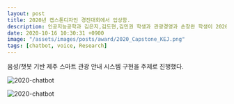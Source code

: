 ```yaml
---
layout: post
title: 2020년 캡스톤디자인 경진대회에서 입상함.
description: 인공지능공학과 김은지,김도현,김민권 학생과 관광경영과 손창완 학생이 2020년 캡스톤디자인 경진대회에서 장려상을 수상받았다.
date: 2020-10-16 10:30:31 +0900
image: "/assets/images/posts/award/2020_Capstone_KEJ.png"
tags: [chatbot, voice, Research]
---
```


음성/챗봇 기반 제주 스마트 관광 안내 시스템 구현을 주제로 진행했다.

![2020-chatbot]({{site.baseurl}}/assets/images/posts/reference/2020-chatbot-1.png)


![2020-chatbot]({{site.baseurl}}/assets/images/posts/reference/2020-chatbot.png)


